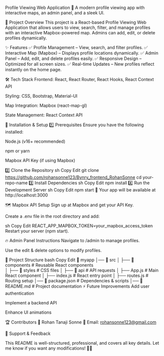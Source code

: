 Profile Viewing Web Application
🚀 A modern profile viewing app with interactive maps, an admin panel, and a sleek UI.

📌 Project Overview
This project is a React-based Profile Viewing Web Application that allows users to view, search, filter, and manage profiles with an interactive Mapbox-powered map. Admins can add, edit, or delete profiles dynamically.


✨ Features
✅ Profile Management – View, search, and filter profiles.
✅ Interactive Map (Mapbox) – Displays profile locations dynamically.
✅ Admin Panel – Add, edit, and delete profiles easily.
✅ Responsive Design – Optimized for all screen sizes.
✅ Real-time Updates – New profiles reflect instantly on the home page.

🛠 Tech Stack
Frontend: React, React Router, React Hooks, React Context API

Styling: CSS, Bootstrap, Material-UI

Map Integration: Mapbox (react-map-gl)

State Management: React Context API

🔧 Installation & Setup
1️⃣ Prerequisites
Ensure you have the following installed:

Node.js (v16+ recommended)

npm or yarn

Mapbox API Key (if using Mapbox)

2️⃣ Clone the Repository
sh
Copy
Edit
git clone https://github.com/rohansonne123/Bynry_frontend_RohanSonne
cd your-repo-name
3️⃣ Install Dependencies
sh
Copy
Edit
npm install
4️⃣ Run the Development Server
sh
Copy
Edit
npm start
🚀 Your app will be available at http://localhost:3000

🗺 Mapbox API Setup
Sign up at Mapbox and get your API Key.

Create a .env file in the root directory and add:

sh
Copy
Edit
REACT_APP_MAPBOX_TOKEN=your_mapbox_access_token
Restart your server (npm start).

🔥 Admin Panel Instructions
Navigate to /admin to manage profiles.

Use the edit & delete options to modify profiles.

📂 Project Structure
bash
Copy
Edit
📁 myapp
│── 📂 src
│   ├── 📂 components      # Reusable React components          
│   ├── 📂 styles          # CSS files
│   ├── 📂 api             # API requests
│   ├── App.js            # Main React component
│   ├── index.js          # React entry point
│   ├── routes.js         # Routing setup
│── 📄 package.json       # Dependencies & scripts
│── 📄 README.md          # Project documentation
⚡ Future Improvements
Add user authentication

Implement a backend API

Enhance UI animations

🏆 Contributors
👤 Rohan Tanaji Sonne
📧 Email: rohansonne123@gmail.com

💖 Support & Feedback

This README is well-structured, professional, and covers all key details. Let me know if you want any modifications! 🚀🔥








